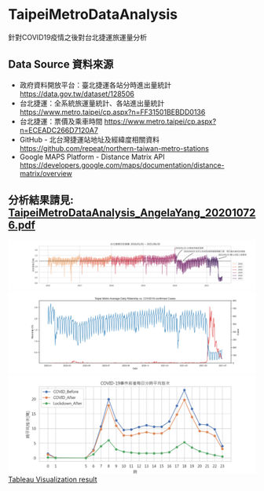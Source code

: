# TaipeiMetroDataAnalysis
 針對COVID19疫情之後對台北捷運旅運量分析

## Data Source 資料來源
* 政府資料開放平台：臺北捷運各站分時進出量統計 https://data.gov.tw/dataset/128506
* 台北捷運：全系統旅運量統計、各站進出量統計 https://www.metro.taipei/cp.aspx?n=FF31501BEBDD0136
* 台北捷運：票價及乘車時間 https://www.metro.taipei/cp.aspx?n=ECEADC266D7120A7
* GitHub - 北台灣捷運站地址及經緯度相關資料 https://github.com/repeat/northern-taiwan-metro-stations
* Google MAPS Platform - Distance Matrix API https://developers.google.com/maps/documentation/distance-matrix/overview

## 分析結果請見: [TaipeiMetroDataAnalysis_AngelaYang_202010726.pdf](https://github.com/Fibercat/TaipeiMetroDataAnalysis/blob/main/TaipeiMetroDataAnalysis_AngelaYang_202010726.pdf)
![image](https://github.com/Fibercat/TaipeiMetroDataAnalysis/blob/main/charts/DailyRidership_2016to202106.png)
![image](https://github.com/Fibercat/TaipeiMetroDataAnalysis/blob/main/charts/DailyRidership_vs_Covid19Cases.png)
![image](https://github.com/Fibercat/TaipeiMetroDataAnalysis/blob/main/charts/COVID19_HourlyRoutesTripsComparison.png)
[Tableau Visualization result](https://public.tableau.com/views/Taipei_Metro_under_COVID-19_20210729/COVID-19?:language=zh-TW&publish=yes&:display_count=n&:origin=viz_share_link)
